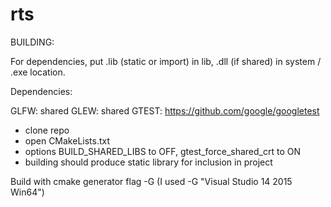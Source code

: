 # rts
BUILDING:

For dependencies, put .lib (static or import) in lib, .dll (if shared) in system / .exe location.

Dependencies:

GLFW: shared
GLEW: shared
GTEST: https://github.com/google/googletest
  - clone repo
  - open CMakeLists.txt
  - options BUILD_SHARED_LIBS to OFF, gtest_force_shared_crt to ON
  - building should produce static library for inclusion in project

Build with cmake generator flag -G (I used -G "Visual Studio 14 2015 Win64")
